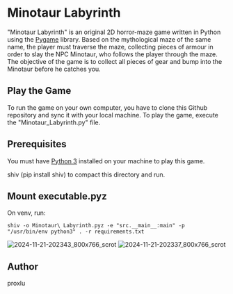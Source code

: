 # Minotaur Labyrinth
"Minotaur Labyrinth" is an original 2D horror-maze game written in Python using the [Pygame](https://www.pygame.org/tags/all) library. Based on the mythological maze of the same name, the player must traverse the maze, collecting pieces of armour in order to slay the NPC Minotaur, who follows the player through the maze. The objective of the game is to collect all pieces of gear and bump into the Minotaur before he catches you.

## Play the Game
To run the game on your own computer, you have to clone this Github repository and sync it with your local machine. To play the game, execute the "Minotaur_Labyrinth.py" file.

## Prerequisites 
You must have [Python 3](https://www.python.org/downloads/) installed on your machine to play this game.

shiv (pip install shiv) to compact this directory and run.

## Mount executable.pyz
On venv, run:
```
shiv -o Minotaur\ Labyrinth.pyz -e "src.__main__:main" -p "/usr/bin/env python3" . -r requirements.txt
```

![2024-11-21-202343_800x766_scrot](https://github.com/user-attachments/assets/6ba3d5d4-7e49-4565-a337-fcf12a5f17f1)
![2024-11-21-202337_800x766_scrot](https://github.com/user-attachments/assets/7b230081-119f-4183-bde0-dd4fe6adf812)

## Author
proxlu
